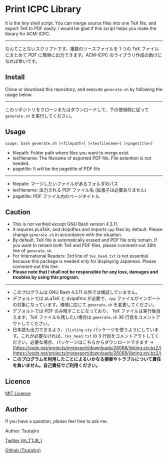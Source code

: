 # Print ICPC Library

It is the tiny shell script. You can merge source files into one TeX file, and export TeX to PDF easily. I would be glad if this script helps you make the library for ACM-ICPC.

---

なんてことないスクリプトです。複数のソースファイルを 1 つの TeX ファイルにまとめて PDF に簡単に出力できます。ACM-ICPC のライブラリ作成の助けになれば幸いです。

## Install

Clone or download this repository, and execute `generate.sh` by following the usage below.

---

このリポジトリをクローンまたはダウンロードして、下の使用例に従って `generate.sh` を実行してください。

## Usage

`usage: bash generate.sh [<filepath>] [<texfilename>] [<pagetitle>]`

* filepath: Folder path where files you want to merge exist
* texfilename: The filename of exported PDF file. File extention is not needed.
* pagetitle: It will be the pagetitle of PDF file

---

* filepath: マージしたいファイルがあるフォルダのパス
* texfilename: 出力される PDF ファイル名 (拡張子は必要ありません)
* pagetitle: PDF ファイル内のページタイトル

## Caution

* This is not verified except GNU Bash version 4.3.11.
* It requires pLaTeX, and dvipdfmx and imports `cpp` files by default. Please change `generate.sh`  in accordance with the situation.
* By default, TeX file is automatically erased and PDF file only remain. If you want to remain both TeX and PDF files, please comment-out 36th line of `generate.sh`.
* For International Readers: 3rd line of `tex_head.txt` is not essential because this package is needed only for displaying Japanese. Please comment-out this line.
* **Please note that I shall not be responsible for any loss, damages and troubles by using this program.**

---

* このプログラムは GNU Bash 4.3.11 以外では検証していません。
* デフォルトでは pLaTeX と dvipdfmx が必要で、`cpp` ファイルがインポートの対象になっています。環境に応じて `generate.sh` を変更してください。
* デフォルトでは PDF のみ残すことになっており、 TeX ファイルは実行後消えます。TeX ファイルも残したい場合は `generate.sh` 36 行目をコメントアウトしてください。
* 日本語も出力できるよう、`jlisting.sty` パッケージを使うようにしています。これが必要なければ、`tex_head.txt` の 3 行目をコメントアウトしてください。必要な場合、パッケージはこちらからダウンロードできます → [https://osdn.net/projects/mytexpert/downloads/26068/jlisting.sty.bz2/](https://osdn.net/projects/mytexpert/downloads/26068/jlisting.sty.bz2/)
* **このプログラムを利用したことによるいかなる損害やトラブルについて責任を負いません。自己責任でご利用ください。**

## Licence

[MIT Licence](https://github.com/tcnksm/tool/blob/master/LICENCE)

## Author

If you have a question, please feel free to ask me.

Author: Tsutajiro

[Twitter (@\_TTJR\_)](http://twitter.com/_TTJR_)

[Github (Tsutaijro)](https://github.com/tsutajiro)
